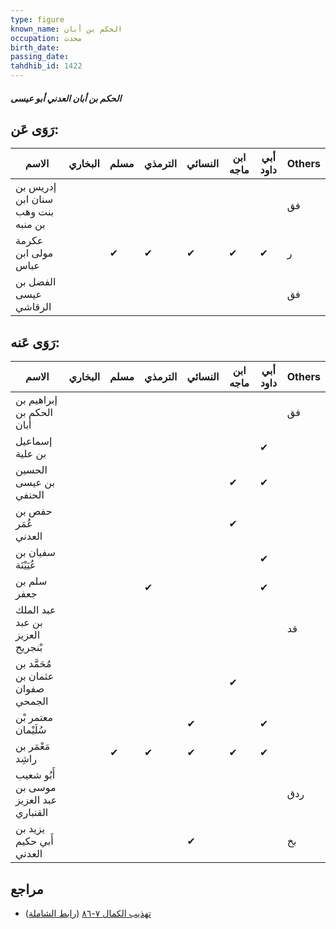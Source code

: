```yaml
---
type: figure
known_name: الحكم بن أبان
occupation: محدث
birth_date:
passing_date:
tahdhib_id: 1422
---
```

##### الحكم بن أبان العدني أبو عيسى

## رَوَى عَن:
| الاسم                             | البخاري | مسلم | الترمذي | النسائي | ابن ماجه | أبي داود | Others |
| --------------------------------- | ------- | ---- | ------- | ------- | -------- | -------- | ------ |
| إدريس بن سنان ابن بنت وهب بن منبه |         |      |         |         |          |          | فق     |
| عكرمة مولى ابن عباس               |         | ✔    | ✔       | ✔       | ✔        | ✔        | ر      |
| الفضل بن عيسى الرقاشي             |         |      |         |         |          |          | فق     |
## رَوَى عَنه:
| الاسم                                  | البخاري | مسلم | الترمذي | النسائي | ابن ماجه | أبي داود | Others |
| -------------------------------------- | ------- | ---- | ------- | ------- | -------- | -------- | ------ |
| إبراهيم بن الحكم بن أبان               |         |      |         |         |          |          | فق     |
| إسماعيل بن علية                        |         |      |         |         |          | ✔        |        |
| الحسين بن عيسى الحنفي                  |         |      |         |         | ✔        | ✔        |        |
| حفص بن عُمَر العدني                    |         |      |         |         | ✔        |          |        |
| سفيان بن عُيَيْنَة                     |         |      |         |         |          | ✔        |        |
| سلم بن جعفر                            |         |      | ✔       |         |          | ✔        |        |
| عبد الملك بن عبد العزيز بْنجريح        |         |      |         |         |          |          | قد     |
| مُحَمَّد بن عثمان بن صفوان الجمحي      |         |      |         |         | ✔        |          |        |
| معتمر بْن سُلَيْمان                    |         |      |         | ✔       |          | ✔        |        |
| مَعْمَر بن راشِد                       |         | ✔    | ✔       | ✔       | ✔        | ✔        |        |
| أَبُو شعيب موسى بن عبد العزيز القنباري |         |      |         |         |          |          | ردق    |
| يزيد بن أَبي حكيم العدني               |         |      |         | ✔       |          |          | بخ     |
## مراجع
- [تهذيب الكمال ٧-٨٦](obsidian://open?vault=Tahdhib-al-Kamal&file=Figures/١٤٢٢-الحكم%20بن%20أبان%20العدني%20أبو%20عيسى) ([رابط الشاملة](https://shamela.ws/book/3722/3308))